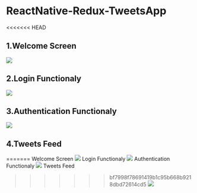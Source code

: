 # ReactNative-Redux-TweetsApp
<<<<<<< HEAD

## 1.Welcome Screen

![](welcome.gif)

## 2.Login Functionaly

![](login.gif)

## 3.Authentication Functionaly

![](login-func.gif)

## 4.Tweets Feed

=======
Welcome Screen
![](welcome.gif)
Login Functionaly
![](login.gif)
Authentication Functionaly
![](login-func.gif)
Tweets Feed
>>>>>>> bf7998f78691419b1c95b668b9218dbd72614cd5
![](feed.gif)